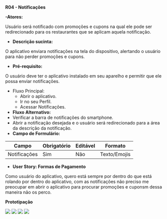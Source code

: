 ﻿**R04 - Notificações**

**-Atores:**

Usuário será notificado com promoções e cupons na qual ele pode ser redirecionado para os restaurantes que se aplicam aquela notificação.

- **Descrição sucinta:**

O aplicativo enviara notificações na tela do dispositivo, alertando o usuário para não perder promoções e cupons.

- **Pré-requisito:**

O usuário deve ter o aplicativo instalado em seu aparelho e permitir que ele possa enviar notificações.

- Fluxo Principal:
  - Abrir o aplicativo.
  - Ir no seu Perfil.
  - Acessar Notificações.
- **Fluxo Alternativo:**
- Verificar a barra de notificações do smartphone.
- Abrir a notificação desejada e o usuário será redirecionado para a área da descrição da notificação.
- **Campo de Formulário:**



|Campo|Obrigatório|Editável|Formato|
| - | - | - | - |
|Notificações|Sim|Não|Texto/Emojis|
- **User Story: Formas de Pagamento**

Como usuário do aplicativo, quero está sempre por dentro do que está rolando por dentro do aplicativo, com as notificações não preciso me preocupar em abrir o aplicativo para procurar promoções e cuponsm dessa maneira não os perco.

**Prototipação**


<img src="https://prnt.sc/1ww8uuj"/>
<img src="https://prnt.sc/1ww8vy4"/>
<img src="https://prnt.sc/1ww8wu4"/>
<img src="https://prnt.sc/1ww8xon"/>

